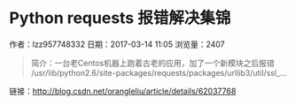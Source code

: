 # Python requests 报错解决集锦
作者：lzz957748332
日期：2017-03-14 11:05
浏览量：2407
> 简介：一台老Centos机器上跑着古老的应用，加了一个新模块之后报错
/usr/lib/python2.6/site-packages/requests/packages/urllib3/util/ssl_...

 链接：http://blog.csdn.net/orangleliu/article/details/62037768
